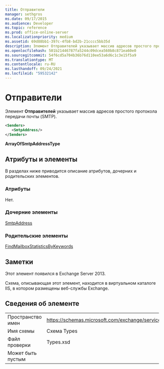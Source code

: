 ```yaml
---
title: Отправители
manager: sethgros
ms.date: 09/17/2015
ms.audience: Developer
ms.topic: reference
ms.prod: office-online-server
ms.localizationpriority: medium
ms.assetid: 69d88bb1-397c-4fb8-bd2b-21cccc5bb35d
description: Элемент Отправителей указывает массив адресов простого протокола передачи почты (SMTP).
ms.openlocfilehash: 501b21446787fa5244c09dcea560b8c871ea60e0
ms.sourcegitcommit: 54f6cd5a704b36b76d110ee53a6d6c1c3e15f5a9
ms.translationtype: MT
ms.contentlocale: ru-RU
ms.lasthandoff: 09/24/2021
ms.locfileid: "59532142"
---
```

# <a name="senders"></a>Отправители

Элемент **Отправителей** указывает массив адресов простого протокола передачи почты (SMTP). 
  
```XML
<Senders>
   <SmtpAddress/>
</Senders>
```

 **ArrayOfSmtpAddressType**
## <a name="attributes-and-elements"></a>Атрибуты и элементы

В разделах ниже приводится описание атрибутов, дочерних и родительских элементов.
  
### <a name="attributes"></a>Атрибуты

Нет.
  
### <a name="child-elements"></a>Дочерние элементы

[SmtpAddress](smtpaddress.md)
  
### <a name="parent-elements"></a>Родительские элементы

[FindMailboxStatisticsByKeywords](findmailboxstatisticsbykeywords.md)
  
## <a name="remarks"></a>Заметки

Этот элемент появился в Exchange Server 2013.
  
Схема, описывающая этот элемент, находится в виртуальном каталоге IIS, в котором размещены веб-службы Exchange.
  
## <a name="element-information"></a>Сведения об элементе

|||
|:-----|:-----|
|Пространство имен  <br/> |https://schemas.microsoft.com/exchange/services/2006/types  <br/> |
|Имя схемы  <br/> |Схема Types  <br/> |
|Файл проверки  <br/> |Types.xsd  <br/> |
|Может быть пустым  <br/> ||
   

